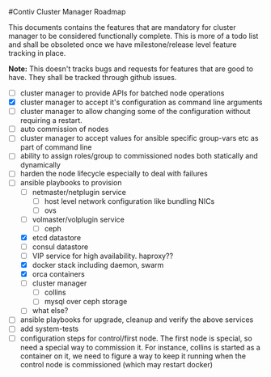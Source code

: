 #Contiv Cluster Manager Roadmap

This documents contains the features that are mandatory for cluster manager to
be considered functionally complete. This is more of a todo list and shall be
obsoleted once we have milestone/release level feature tracking in place.

**Note:** This doesn't tracks bugs and requests for features that are good to
have. They shall be tracked through github issues.

- [ ] cluster manager to provide APIs for batched node operations
- [x] cluster manager to accept it's configuration as command line arguments
- [ ] cluster manager to allow changing some of the configuration without requiring
      a restart.
- [ ] auto commission of nodes
- [ ] cluster manager to accept values for ansible specific group-vars etc as part of
      command line
- [ ] ability to assign roles/group to commissioned nodes both statically and dynamically
- [ ] harden the node lifecycle especially to deal with failures
- [ ] ansible playbooks to provision 
  - [ ] netmaster/netplugin service
    - [ ] host level network configuration like bundling NICs
    - [ ] ovs
  - [ ] volmaster/volplugin service
    - [ ] ceph
  - [x] etcd datastore
  - [ ] consul datastore
  - [ ] VIP service for high availability. haproxy??
  - [x] docker stack including daemon, swarm
  - [x] orca containers
  - [ ] cluster manager
    - [ ] collins
    - [ ] mysql over ceph storage
  - [ ] what else?
- [ ] ansible playbooks for upgrade, cleanup and verify the above services
- [ ] add system-tests
- [ ] configuration steps for control/first node. The first node is special, so need a
      special way to commission it. For instance, collins is started as a container on it,
      we need to figure a way to keep it running when the control node is commissioned
     (which may restart docker)

